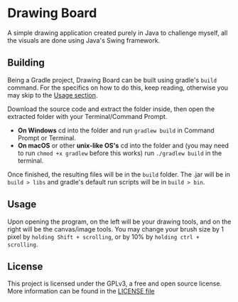 # Drawing Board
A simple drawing application created purely in Java to challenge myself,
all the visuals are done using Java's Swing framework.

## Building
Being a Gradle project, Drawing Board can be built using gradle's
```build``` command. For the specifics on how to do this, keep reading,
otherwise you may skip to the
[Usage section](https://github.com/marcelohdez/drawing-board/#usage).

Download the source code and extract the folder inside, then open the 
extracted folder with your Terminal/Command Prompt.

* **On Windows** cd into the folder and run ```gradlew build``` in 
Command Prompt or Terminal.
* **On macOS** or other **unix-like OS's** cd into the folder and (you
may need to run ```chmod +x gradlew``` before this works) run
```./gradlew build``` in the terminal.

Once finished, the resulting files will be in the ```build``` folder.
The .jar will be in ```build > libs``` and gradle's default run scripts
will be in ```build > bin```.

## Usage
Upon opening the program, on the left will be your drawing tools, and
on the right will be the canvas/image tools. You may change your brush
size by 1 pixel by ```holding Shift + scrolling```, or by 10% by
```holding ctrl + scrolling```.

## License
This project is licensed under the GPLv3, a free and open source
license. More information can be found in the
[LICENSE file](https://github.com/marcelohdez/drawing-board/blob/master/LICENSE)